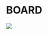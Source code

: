 # BOARD 
<img src="https://cdn.jsdelivr.net/gh/devicons/devicon/icons/nextjs/nextjs-original-wordmark.svg" />
          
